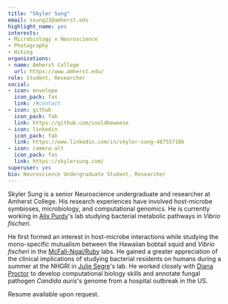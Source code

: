 ```yaml
---
title: "Skyler Sung"
email: ssung23@amherst.edu
highlight_name: yes
interests:
- Microbiology x Neuroscience
- Photography
- Hiking
organizations:
- name: Amherst College
  url: https://www.amherst.edu/
role: Student, Researcher
social:
- icon: envelope
  icon_pack: fas
  link: /#contact
- icon: github
  icon_pack: fab
  link: https://github.com/couldbewoese
- icon: linkedin
  icon_pack: fab
  link: https://www.linkedin.com/in/skyler-sung-48755718b
- icon: camera-alt
  icon_pack: fas
  link: https://skylersung.com/
superuser: yes
bio: Neuroscience Undergraduate Student, Researcher
---
```


Skyler Sung is a senior Neuroscience undergraduate and researcher at Amherst College. His research experiences have involved host-microbe symbioses, microbiology, and computational genomics. He is currently working in [Alix Purdy](http://www.apurdylab.org/)'s lab studying bacterial metabolic pathways in *Vibrio fischeri*.

He first formed an interest in host-microbe interactions while studying the mono-specific mutualism between the Hawaiian bobtail squid and *Vibrio fischeri* in the [McFall-Ngai/Ruby](https://www.glowingsquid.org/index.php) labs. He gained a greater appreciation of the clinical implications of studying bacterial residents on humans during a summer at the NHGRI in [Julie Segre](https://www.genome.gov/staff/Julie-Segre-PhD)'s lab. He worked closely with [Diana Proctor](https://dmap02.github.io/personal-website/index.html) to develop computational biology skills and annotate fungal pathogen *Candida auris*'s genome from a hospital outbreak in the US. 


Resume available upon request. 
